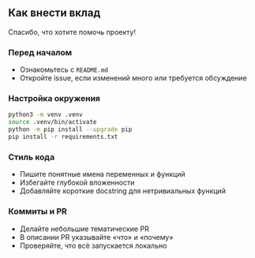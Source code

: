 ## Как внести вклад

Спасибо, что хотите помочь проекту!

### Перед началом
- Ознакомьтесь с `README.md`
- Откройте issue, если изменений много или требуется обсуждение

### Настройка окружения
```bash
python3 -m venv .venv
source .venv/bin/activate
python -m pip install --upgrade pip
pip install -r requirements.txt
```

### Стиль кода
- Пишите понятные имена переменных и функций
- Избегайте глубокой вложенности
- Добавляйте короткие docstring для нетривиальных функций

### Коммиты и PR
- Делайте небольшие тематические PR
- В описании PR указывайте «что» и «почему»
- Проверяйте, что всё запускается локально


